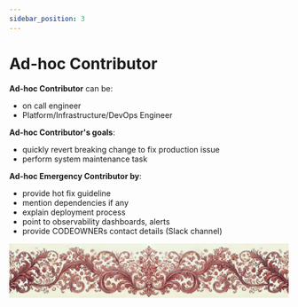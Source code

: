 ```yaml
---
sidebar_position: 3
---
```


# Ad-hoc Contributor

**Ad-hoc Contributor** can be:
- on call engineer
- Platform/Infrastructure/DevOps Engineer

**Ad-hoc Contributor's goals**:
- quickly revert breaking change to fix production issue
- perform system maintenance task  


**Ad-hoc Emergency Contributor by**:
- provide hot fix guideline
- mention dependencies if any
- explain deployment process
- point to observability dashboards, alerts
- provide CODEOWNERs contact details (Slack channel)


![ornament](../red-small.png)
